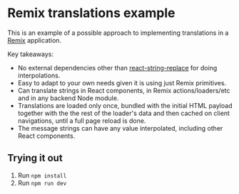 # Remix translations example

This is an example of a possible approach to implementing translations in a [Remix](https://remix.run/) application.

Key takeaways:

* No external dependencies other than [react-string-replace](https://www.npmjs.com/package/react-string-replace) for doing interpolations.
* Easy to adapt to your own needs given it is using just Remix primitives.
* Can translate strings in React components, in Remix actions/loaders/etc and in any backend Node module.
* Translations are loaded only once, bundled with the initial HTML payload together with the the rest of the loader's data and then cached on client navigations, until a full page reload is done.
* The message strings can have any value interpolated, including other React components.

## Trying it out

1. Run `npm install`
2. Run `npm run dev`
